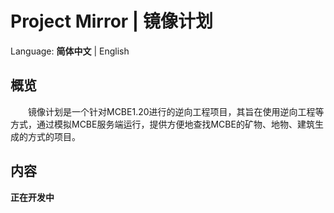 # Project Mirror | 镜像计划

Language: **简体中文** | English

## 概览 

&emsp;&emsp;镜像计划是一个针对MCBE1.20进行的逆向工程项目，其旨在使用逆向工程等方式，通过模拟MCBE服务端运行，提供方便地查找MCBE的矿物、地物、建筑生成的方式的项目。

## 内容

**正在开发中**